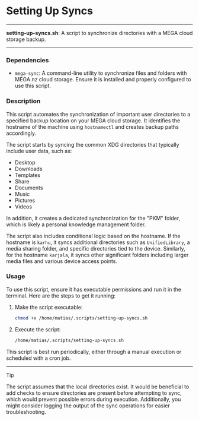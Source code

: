 # Setting Up Syncs

---

**setting-up-syncs.sh**: A script to synchronize directories with a MEGA cloud storage backup.

---

### Dependencies

- `mega-sync`: A command-line utility to synchronize files and folders with MEGA.nz cloud storage. Ensure it is installed and properly configured to use this script.

### Description

This script automates the synchronization of important user directories to a specified backup location on your MEGA cloud storage. It identifies the hostname of the machine using `hostnamectl` and creates backup paths accordingly. 

The script starts by syncing the common XDG directories that typically include user data, such as:

- Desktop
- Downloads
- Templates
- Share
- Documents
- Music
- Pictures
- Videos

In addition, it creates a dedicated synchronization for the "PKM" folder, which is likely a personal knowledge management folder.

The script also includes conditional logic based on the hostname. If the hostname is `karhu`, it syncs additional directories such as `UnifiedLibrary`, a media sharing folder, and specific directories tied to the device. Similarly, for the hostname `karjala`, it syncs other significant folders including larger media files and various device access points.

### Usage

To use this script, ensure it has executable permissions and run it in the terminal. Here are the steps to get it running:

1. Make the script executable:
   ```bash
   chmod +x /home/matias/.scripts/setting-up-syncs.sh
   ```

2. Execute the script:
   ```bash
   /home/matias/.scripts/setting-up-syncs.sh
   ```

This script is best run periodically, either through a manual execution or scheduled with a cron job.

---

> [!TIP]  
> The script assumes that the local directories exist. It would be beneficial to add checks to ensure directories are present before attempting to sync, which would prevent possible errors during execution. Additionally, you might consider logging the output of the sync operations for easier troubleshooting.